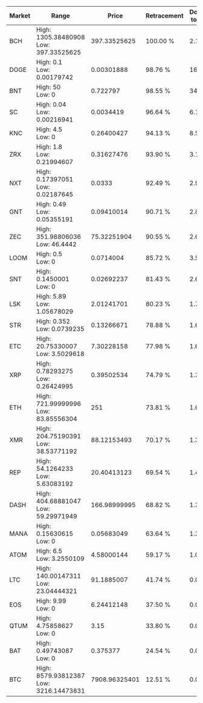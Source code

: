 | Market | Range | Price| Retracement | Doubles to 50% |
| --- | --- | --- | --- | --- |
| BCH | High: 1305.38480908<br />Low: 397.33525625 | 397.33525625 | 100.00 % | 2.14 |
| DOGE | High: 0.1<br />Low: 0.00179742 | 0.00301888 | 98.76 % | 16.86 |
| BNT | High: 50<br />Low: 0 | 0.722797 | 98.55 % | 34.59 |
| SC | High: 0.04<br />Low: 0.00216941 | 0.0034419 | 96.64 % | 6.13 |
| KNC | High: 4.5<br />Low: 0 | 0.26400427 | 94.13 % | 8.52 |
| ZRX | High: 1.8<br />Low: 0.21994607 | 0.31627476 | 93.90 % | 3.19 |
| NXT | High: 0.17397051<br />Low: 0.02187645 | 0.0333 | 92.49 % | 2.94 |
| GNT | High: 0.49<br />Low: 0.05355191 | 0.09410014 | 90.71 % | 2.89 |
| ZEC | High: 351.98806036<br />Low: 46.4442 | 75.32251904 | 90.55 % | 2.64 |
| LOOM | High: 0.5<br />Low: 0 | 0.0714004 | 85.72 % | 3.50 |
| SNT | High: 0.1450001<br />Low: 0 | 0.02692237 | 81.43 % | 2.69 |
| LSK | High: 5.89<br />Low: 1.05678029 | 2.01241701 | 80.23 % | 1.73 |
| STR | High: 0.352<br />Low: 0.0739235 | 0.13266671 | 78.88 % | 1.61 |
| ETC | High: 20.75330007<br />Low: 3.5029618 | 7.30228158 | 77.98 % | 1.66 |
| XRP | High: 0.78293275<br />Low: 0.26424995 | 0.39502534 | 74.79 % | 1.33 |
| ETH | High: 721.99999996<br />Low: 83.85556304 | 251 | 73.81 % | 1.61 |
| XMR | High: 204.75190391<br />Low: 38.53771192 | 88.12153493 | 70.17 % | 1.38 |
| REP | High: 54.1264233<br />Low: 5.63083192 | 20.40413123 | 69.54 % | 1.46 |
| DASH | High: 404.68881047<br />Low: 59.29971949 | 166.98999995 | 68.82 % | 1.39 |
| MANA | High: 0.15630615<br />Low: 0 | 0.05683049 | 63.64 % | 1.38 |
| ATOM | High: 6.5<br />Low: 3.2550109 | 4.58000144 | 59.17 % | 1.06 |
| LTC | High: 140.00147311<br />Low: 23.04444321 | 91.1885007 | 41.74 % | 0.00 |
| EOS | High: 9.99<br />Low: 0 | 6.24412148 | 37.50 % | 0.00 |
| QTUM | High: 4.75858627<br />Low: 0 | 3.15 | 33.80 % | 0.00 |
| BAT | High: 0.49743087<br />Low: 0 | 0.375377 | 24.54 % | 0.00 |
| BTC | High: 8579.93812387<br />Low: 3216.14473831 | 7908.96325401 | 12.51 % | 0.00 |
